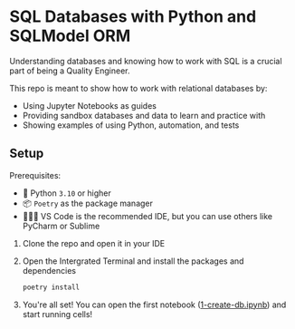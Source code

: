 # SQL Databases with Python and SQLModel ORM

Understanding databases and knowing how to work with SQL is a crucial part of being a Quality Engineer.

This repo is meant to show how to work with relational databases by:

* Using Jupyter Notebooks as guides
* Providing sandbox databases and data to learn and practice with
* Showing examples of using Python, automation, and tests

## Setup

Prerequisites:

* 🐍 Python `3.10` or higher
* 📦 `Poetry` as the package manager
* 👩🏽‍💻 VS Code is the recommended IDE, but you can use others like PyCharm or Sublime

1. Clone the repo and open it in your IDE
2. Open the Intergrated Terminal and install the packages and dependencies

    ```bash
    poetry install
    ```

3. You're all set! You can open the first notebook ([1-create-db.ipynb](notebooks/1-create-db.ipynb)) and start running cells!
